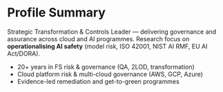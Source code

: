 # Profile Summary

Strategic Transformation & Controls Leader — delivering governance and assurance across cloud and AI programmes. Research focus on **operationalising AI safety** (model risk, ISO 42001, NIST AI RMF, EU AI Act/DORA).

- 20+ years in FS risk & governance (QA, 2LOD, transformation)
- Cloud platform risk & multi-cloud governance (AWS, GCP, Azure)
- Evidence-led remediation and get-to-green programmes
